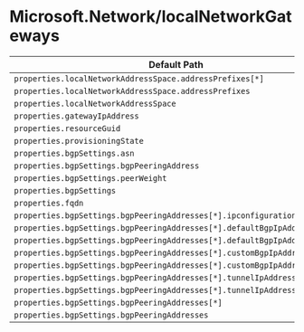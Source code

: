 # Microsoft.Network/localNetworkGateways

| Default Path | Alias |
|---|---|
| `properties.localNetworkAddressSpace.addressPrefixes[*]` | `Microsoft.Network/localNetworkGateways/localNetworkAddressSpace.addressPrefixes[*]` |
| `properties.localNetworkAddressSpace.addressPrefixes` | `Microsoft.Network/localNetworkGateways/localNetworkAddressSpace.addressPrefixes` |
| `properties.localNetworkAddressSpace` | `Microsoft.Network/localNetworkGateways/localNetworkAddressSpace` |
| `properties.gatewayIpAddress` | `Microsoft.Network/localNetworkGateways/gatewayIpAddress` |
| `properties.resourceGuid` | `Microsoft.Network/localNetworkGateways/resourceGuid` |
| `properties.provisioningState` | `Microsoft.Network/localNetworkGateways/provisioningState` |
| `properties.bgpSettings.asn` | `Microsoft.Network/localNetworkGateways/bgpSettings.asn` |
| `properties.bgpSettings.bgpPeeringAddress` | `Microsoft.Network/localNetworkGateways/bgpSettings.bgpPeeringAddress` |
| `properties.bgpSettings.peerWeight` | `Microsoft.Network/localNetworkGateways/bgpSettings.peerWeight` |
| `properties.bgpSettings` | `Microsoft.Network/localNetworkGateways/bgpSettings` |
| `properties.fqdn` | `Microsoft.Network/localNetworkGateways/fqdn` |
| `properties.bgpSettings.bgpPeeringAddresses[*].ipconfigurationId` | `Microsoft.Network/localNetworkGateways/bgpSettings.bgpPeeringAddresses[*].ipconfigurationId` |
| `properties.bgpSettings.bgpPeeringAddresses[*].defaultBgpIpAddresses[*]` | `Microsoft.Network/localNetworkGateways/bgpSettings.bgpPeeringAddresses[*].defaultBgpIpAddresses[*]` |
| `properties.bgpSettings.bgpPeeringAddresses[*].defaultBgpIpAddresses` | `Microsoft.Network/localNetworkGateways/bgpSettings.bgpPeeringAddresses[*].defaultBgpIpAddresses` |
| `properties.bgpSettings.bgpPeeringAddresses[*].customBgpIpAddresses[*]` | `Microsoft.Network/localNetworkGateways/bgpSettings.bgpPeeringAddresses[*].customBgpIpAddresses[*]` |
| `properties.bgpSettings.bgpPeeringAddresses[*].customBgpIpAddresses` | `Microsoft.Network/localNetworkGateways/bgpSettings.bgpPeeringAddresses[*].customBgpIpAddresses` |
| `properties.bgpSettings.bgpPeeringAddresses[*].tunnelIpAddresses[*]` | `Microsoft.Network/localNetworkGateways/bgpSettings.bgpPeeringAddresses[*].tunnelIpAddresses[*]` |
| `properties.bgpSettings.bgpPeeringAddresses[*].tunnelIpAddresses` | `Microsoft.Network/localNetworkGateways/bgpSettings.bgpPeeringAddresses[*].tunnelIpAddresses` |
| `properties.bgpSettings.bgpPeeringAddresses[*]` | `Microsoft.Network/localNetworkGateways/bgpSettings.bgpPeeringAddresses[*]` |
| `properties.bgpSettings.bgpPeeringAddresses` | `Microsoft.Network/localNetworkGateways/bgpSettings.bgpPeeringAddresses` |

